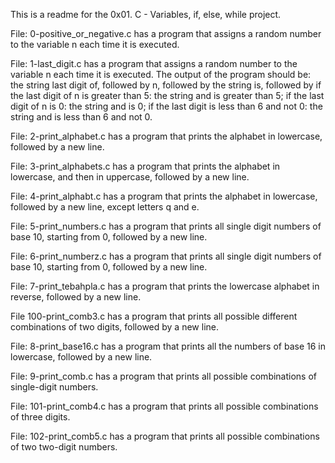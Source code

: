 This is a readme for the 0x01. C - Variables, if, else, while project.

File: 0-positive_or_negative.c has a program that assigns a random number to the variable n each time it is executed.

File: 1-last_digit.c has a program that assigns a random number to the variable n each time it is executed. The output of the program should be: the string last digit of, followed by n, followed by the string is, followed by if the last digit of n is greater than 5: the string and is greater than 5; if the last digit of n is 0: the string and is 0; if the last digit is less than 6 and not 0: the string and is less than 6 and not 0.

File: 2-print_alphabet.c has a program that prints the alphabet in lowercase, followed by a new line.

File: 3-print_alphabets.c has a program that prints the alphabet in lowercase, and then in uppercase, followed by a new line.

File: 4-print_alphabt.c has a program that prints the alphabet in lowercase, followed by a new line, except letters q and e.

File: 5-print_numbers.c has a program that prints all single digit numbers of base 10, starting from 0, followed by a new line.

File: 6-print_numberz.c has a program that prints all single digit numbers of base 10, starting from 0, followed by a new line.

File: 7-print_tebahpla.c has a program that prints the lowercase alphabet in reverse, followed by a new line.

File 100-print_comb3.c has a program that prints all possible different combinations of two digits, followed by a new line.

File: 8-print_base16.c has a program that prints all the numbers of base 16 in lowercase, followed by a new line. 

File: 9-print_comb.c has a program that prints all possible combinations of single-digit numbers.

File: 101-print_comb4.c has a program that prints all possible combinations of three digits.

File: 102-print_comb5.c has a program that prints all possible combinations of two two-digit numbers.


